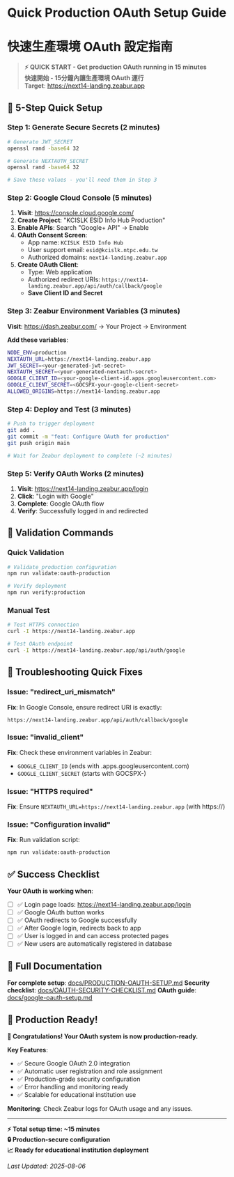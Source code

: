 # Quick Production OAuth Setup Guide
# 快速生產環境 OAuth 設定指南

> **⚡ QUICK START - Get production OAuth running in 15 minutes**  
> **快速開始 - 15分鐘內讓生產環境 OAuth 運行**  
> **Target**: https://next14-landing.zeabur.app

## 🚀 5-Step Quick Setup

### Step 1: Generate Secure Secrets (2 minutes)
```bash
# Generate JWT_SECRET
openssl rand -base64 32

# Generate NEXTAUTH_SECRET  
openssl rand -base64 32

# Save these values - you'll need them in Step 3
```

### Step 2: Google Cloud Console (5 minutes)
1. **Visit**: https://console.cloud.google.com/
2. **Create Project**: "KCISLK ESID Info Hub Production"
3. **Enable APIs**: Search "Google+ API" → Enable
4. **OAuth Consent Screen**: 
   - App name: `KCISLK ESID Info Hub`
   - User support email: `esid@kcislk.ntpc.edu.tw`
   - Authorized domains: `next14-landing.zeabur.app`
5. **Create OAuth Client**:
   - Type: Web application
   - Authorized redirect URIs: `https://next14-landing.zeabur.app/api/auth/callback/google`
   - **Save Client ID and Secret**

### Step 3: Zeabur Environment Variables (3 minutes)
**Visit**: https://dash.zeabur.com/ → Your Project → Environment

**Add these variables**:
```bash
NODE_ENV=production
NEXTAUTH_URL=https://next14-landing.zeabur.app
JWT_SECRET=<your-generated-jwt-secret>
NEXTAUTH_SECRET=<your-generated-nextauth-secret>
GOOGLE_CLIENT_ID=<your-google-client-id.apps.googleusercontent.com>
GOOGLE_CLIENT_SECRET=<GOCSPX-your-google-client-secret>
ALLOWED_ORIGINS=https://next14-landing.zeabur.app
```

### Step 4: Deploy and Test (3 minutes)
```bash
# Push to trigger deployment
git add .
git commit -m "feat: Configure OAuth for production"
git push origin main

# Wait for Zeabur deployment to complete (~2 minutes)
```

### Step 5: Verify OAuth Works (2 minutes)
1. **Visit**: https://next14-landing.zeabur.app/login
2. **Click**: "Login with Google"
3. **Complete**: Google OAuth flow
4. **Verify**: Successfully logged in and redirected

## 🧪 Validation Commands

### Quick Validation
```bash
# Validate production configuration
npm run validate:oauth-production

# Verify deployment
npm run verify:production
```

### Manual Test
```bash
# Test HTTPS connection
curl -I https://next14-landing.zeabur.app

# Test OAuth endpoint
curl -I https://next14-landing.zeabur.app/api/auth/google
```

## 🚨 Troubleshooting Quick Fixes

### Issue: "redirect_uri_mismatch"
**Fix**: In Google Console, ensure redirect URI is exactly:
```
https://next14-landing.zeabur.app/api/auth/callback/google
```

### Issue: "invalid_client"
**Fix**: Check these environment variables in Zeabur:
- `GOOGLE_CLIENT_ID` (ends with .apps.googleusercontent.com)
- `GOOGLE_CLIENT_SECRET` (starts with GOCSPX-)

### Issue: "HTTPS required"
**Fix**: Ensure `NEXTAUTH_URL=https://next14-landing.zeabur.app` (with https://)

### Issue: "Configuration invalid"
**Fix**: Run validation script:
```bash
npm run validate:oauth-production
```

## ✅ Success Checklist

**Your OAuth is working when**:
- [ ] ✅ Login page loads: https://next14-landing.zeabur.app/login
- [ ] ✅ Google OAuth button works
- [ ] ✅ OAuth redirects to Google successfully  
- [ ] ✅ After Google login, redirects back to app
- [ ] ✅ User is logged in and can access protected pages
- [ ] ✅ New users are automatically registered in database

## 🔗 Full Documentation

**For complete setup**: [docs/PRODUCTION-OAUTH-SETUP.md](./PRODUCTION-OAUTH-SETUP.md)
**Security checklist**: [docs/OAUTH-SECURITY-CHECKLIST.md](./OAUTH-SECURITY-CHECKLIST.md)
**OAuth guide**: [docs/google-oauth-setup.md](./google-oauth-setup.md)

## 🎯 Production Ready!

**🎉 Congratulations! Your OAuth system is now production-ready.**

**Key Features**:
- ✅ Secure Google OAuth 2.0 integration
- ✅ Automatic user registration and role assignment
- ✅ Production-grade security configuration
- ✅ Error handling and monitoring ready
- ✅ Scalable for educational institution use

**Monitoring**: Check Zeabur logs for OAuth usage and any issues.

---

**⚡ Total setup time: ~15 minutes**  
**🔒 Production-secure configuration**  
**📈 Ready for educational institution deployment**

*Last Updated: 2025-08-06*